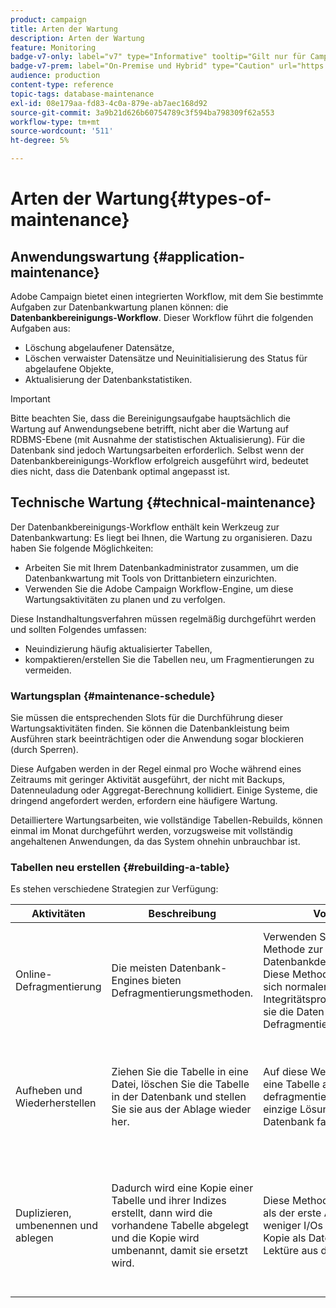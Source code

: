```yaml
---
product: campaign
title: Arten der Wartung
description: Arten der Wartung
feature: Monitoring
badge-v7-only: label="v7" type="Informative" tooltip="Gilt nur für Campaign Classic v7"
badge-v7-prem: label="On-Premise und Hybrid" type="Caution" url="https://experienceleague.adobe.com/docs/campaign-classic/using/installing-campaign-classic/architecture-and-hosting-models/hosting-models-lp/hosting-models.html?lang=de" tooltip="Gilt nur für Hybrid- und On-Premise-Bereitstellungen"
audience: production
content-type: reference
topic-tags: database-maintenance
exl-id: 08e179aa-fd83-4c0a-879e-ab7aec168d92
source-git-commit: 3a9b21d626b60754789c3f594ba798309f62a553
workflow-type: tm+mt
source-wordcount: '511'
ht-degree: 5%

---
```


# Arten der Wartung{#types-of-maintenance}



## Anwendungswartung {#application-maintenance}

Adobe Campaign bietet einen integrierten Workflow, mit dem Sie bestimmte Aufgaben zur Datenbankwartung planen können: die **Datenbankbereinigungs-Workflow**. Dieser Workflow führt die folgenden Aufgaben aus:

* Löschung abgelaufener Datensätze,
* Löschen verwaister Datensätze und Neuinitialisierung des Status für abgelaufene Objekte,
* Aktualisierung der Datenbankstatistiken.

>[!IMPORTANT]
>
>Bitte beachten Sie, dass die Bereinigungsaufgabe hauptsächlich die Wartung auf Anwendungsebene betrifft, nicht aber die Wartung auf RDBMS-Ebene (mit Ausnahme der statistischen Aktualisierung). Für die Datenbank sind jedoch Wartungsarbeiten erforderlich. Selbst wenn der Datenbankbereinigungs-Workflow erfolgreich ausgeführt wird, bedeutet dies nicht, dass die Datenbank optimal angepasst ist.

## Technische Wartung {#technical-maintenance}

Der Datenbankbereinigungs-Workflow enthält kein Werkzeug zur Datenbankwartung: Es liegt bei Ihnen, die Wartung zu organisieren. Dazu haben Sie folgende Möglichkeiten:

* Arbeiten Sie mit Ihrem Datenbankadministrator zusammen, um die Datenbankwartung mit Tools von Drittanbietern einzurichten.
* Verwenden Sie die Adobe Campaign Workflow-Engine, um diese Wartungsaktivitäten zu planen und zu verfolgen.

Diese Instandhaltungsverfahren müssen regelmäßig durchgeführt werden und sollten Folgendes umfassen:

* Neuindizierung häufig aktualisierter Tabellen,
* kompaktieren/erstellen Sie die Tabellen neu, um Fragmentierungen zu vermeiden.

### Wartungsplan {#maintenance-schedule}

Sie müssen die entsprechenden Slots für die Durchführung dieser Wartungsaktivitäten finden. Sie können die Datenbankleistung beim Ausführen stark beeinträchtigen oder die Anwendung sogar blockieren (durch Sperren).

Diese Aufgaben werden in der Regel einmal pro Woche während eines Zeitraums mit geringer Aktivität ausgeführt, der nicht mit Backups, Datenneuladung oder Aggregat-Berechnung kollidiert. Einige Systeme, die dringend angefordert werden, erfordern eine häufigere Wartung.

Detailliertere Wartungsarbeiten, wie vollständige Tabellen-Rebuilds, können einmal im Monat durchgeführt werden, vorzugsweise mit vollständig angehaltenen Anwendungen, da das System ohnehin unbrauchbar ist.

### Tabellen neu erstellen {#rebuilding-a-table}

Es stehen verschiedene Strategien zur Verfügung:

<table> 
 <thead> 
  <tr> 
   <th> Aktivitäten </th> 
   <th> Beschreibung </th> 
   <th> Vorteile </th> 
   <th> Nachteile </th> 
  </tr> 
 </thead> 
 <tbody> 
  <tr> 
   <td> Online-Defragmentierung<br /> </td> 
   <td> Die meisten Datenbank-Engines bieten Defragmentierungsmethoden.<br /> </td> 
   <td> Verwenden Sie einfach die Methode zur Datenbankdefragmentierung. Diese Methoden kümmern sich normalerweise um Integritätsprobleme, indem sie die Daten während der Defragmentierung sperren.<br /> </td> 
   <td> Abhängig von der Datenbank können diese Defragmentierungsmethoden als RDBMS-Option (Oracle) bereitgestellt werden und sind nicht immer die effizienteste Methode zum Umgang mit größeren Tabellen.<br /> </td> 
  </tr> 
  <tr> 
   <td> Aufheben und Wiederherstellen<br /> </td> 
   <td> Ziehen Sie die Tabelle in eine Datei, löschen Sie die Tabelle in der Datenbank und stellen Sie sie aus der Ablage wieder her.<br /> </td> 
   <td> Auf diese Weise lässt sich eine Tabelle am einfachsten defragmentieren. Auch die einzige Lösung, wenn die Datenbank fast voll ist.<br /> </td> 
   <td> Da die Tabelle gelöscht und neu erstellt wird, kann die Anwendung nicht online gelassen werden, auch nicht im schreibgeschützten Modus (die Tabelle ist während der Wiederherstellungsphase nicht verfügbar).<br /> </td> 
  </tr> 
  <tr> 
   <td> Duplizieren, umbenennen und ablegen<br /> </td> 
   <td> Dadurch wird eine Kopie einer Tabelle und ihrer Indizes erstellt, dann wird die vorhandene Tabelle abgelegt und die Kopie wird umbenannt, damit sie ersetzt wird.<br /> </td> 
   <td> Diese Methode ist schneller als der erste Ansatz, da sie weniger I/Os generiert (keine Kopie als Datei und keine Lektüre aus dieser Datei).<br /> </td> 
   <td> Erfordert doppelt so viel Platz.<br /> Alle aktiven Prozesse, die während des Prozesses in die Tabelle geschrieben werden, müssen angehalten werden. Lesevorgänge sind jedoch nicht betroffen, da die Tabelle im letzten Moment nach der Wiederherstellung ausgetauscht wird. <br /> </td> 
  </tr> 
 </tbody> 
</table>
